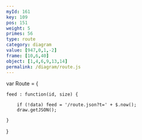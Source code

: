 ```yaml
---
myId: 161
key: 109
pos: 151
weight: 5
primes: 56
type: route
category: diagram
value: [947,0,1,-2]
frame: [10,6,40]
object: [1,4,6,9,13,14]
permalink: /diagram/route.js
---
```

var Route = {

    feed : function(id, size) {

        if (!data) feed = '/route.json?t=' + $.now();
        draw.getJSON();

    }

}

